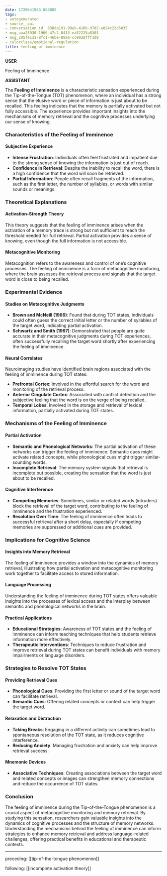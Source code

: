 ```yaml
---
date: 1720641983.863885
tags:
- autogenerated
- source__oai
- conversation_id__838da191-99eb-416b-97d2-e024c22d6035
- msg_aaa28930-1966-47c2-8413-ea52225a8301
- msg_205fe131-8fc1-46be-89a6-cc9028fff3d8
- colorclass/emotional-regulation
title: feeling of imminence
---
```


**USER**

Feeling of Imminence


**ASSISTANT**

The **Feeling of Imminence** is a characteristic sensation experienced during the Tip-of-the-Tongue (TOT) phenomenon, where an individual has a strong sense that the elusive word or piece of information is just about to be recalled. This feeling indicates that the memory is partially activated but not fully accessible. The experience provides important insights into the mechanisms of memory retrieval and the cognitive processes underlying our sense of knowing.

### Characteristics of the Feeling of Imminence

#### Subjective Experience
- **Intense Frustration**: Individuals often feel frustrated and impatient due to the strong sense of knowing the information is just out of reach.
- **Confidence in Retrieval**: Despite the inability to recall the word, there is a high confidence that the word will soon be retrieved.
- **Partial Information**: People often recall fragments of the information, such as the first letter, the number of syllables, or words with similar sounds or meanings.

### Theoretical Explanations

#### Activation-Strength Theory
This theory suggests that the feeling of imminence arises when the activation of a memory trace is strong but not sufficient to reach the threshold needed for full retrieval. Partial activation provides a sense of knowing, even though the full information is not accessible.

#### Metacognitive Monitoring
Metacognition refers to the awareness and control of one’s cognitive processes. The feeling of imminence is a form of metacognitive monitoring, where the brain assesses the retrieval process and signals that the target word is close to being recalled.

### Experimental Evidence

#### Studies on Metacognitive Judgments
- **Brown and McNeill (1966)**: Found that during TOT states, individuals could often guess the correct initial letter or the number of syllables of the target word, indicating partial activation.
- **Schwartz and Smith (1997)**: Demonstrated that people are quite accurate in their metacognitive judgments during TOT experiences, often successfully recalling the target word shortly after experiencing the feeling of imminence.

#### Neural Correlates
Neuroimaging studies have identified brain regions associated with the feeling of imminence during TOT states:
- **Prefrontal Cortex**: Involved in the effortful search for the word and monitoring of the retrieval process.
- **Anterior Cingulate Cortex**: Associated with conflict detection and the subjective feeling that the word is on the verge of being recalled.
- **Temporal Lobes**: Involved in the storage and retrieval of lexical information, partially activated during TOT states.

### Mechanisms of the Feeling of Imminence

#### Partial Activation
- **Semantic and Phonological Networks**: The partial activation of these networks can trigger the feeling of imminence. Semantic cues might activate related concepts, while phonological cues might trigger similar-sounding words.
- **Incomplete Retrieval**: The memory system signals that retrieval is incomplete but possible, creating the sensation that the word is just about to be recalled.

#### Cognitive Interference
- **Competing Memories**: Sometimes, similar or related words (intruders) block the retrieval of the target word, contributing to the feeling of imminence and the frustration experienced.
- **Resolution Over Time**: The feeling of imminence often leads to successful retrieval after a short delay, especially if competing memories are suppressed or additional cues are provided.

### Implications for Cognitive Science

#### Insights into Memory Retrieval
The feeling of imminence provides a window into the dynamics of memory retrieval, illustrating how partial activation and metacognitive monitoring work together to facilitate access to stored information.

#### Language Processing
Understanding the feeling of imminence during TOT states offers valuable insights into the processes of lexical access and the interplay between semantic and phonological networks in the brain.

#### Practical Applications
- **Educational Strategies**: Awareness of TOT states and the feeling of imminence can inform teaching techniques that help students retrieve information more effectively.
- **Therapeutic Interventions**: Techniques to reduce frustration and improve retrieval during TOT states can benefit individuals with memory impairments or language disorders.

### Strategies to Resolve TOT States

#### Providing Retrieval Cues
- **Phonological Cues**: Providing the first letter or sound of the target word can facilitate retrieval.
- **Semantic Cues**: Offering related concepts or context can help trigger the target word.

#### Relaxation and Distraction
- **Taking Breaks**: Engaging in a different activity can sometimes lead to spontaneous resolution of the TOT state, as it reduces cognitive interference.
- **Reducing Anxiety**: Managing frustration and anxiety can help improve retrieval success.

#### Mnemonic Devices
- **Associative Techniques**: Creating associations between the target word and related concepts or images can strengthen memory connections and reduce the occurrence of TOT states.

### Conclusion

The feeling of imminence during the Tip-of-the-Tongue phenomenon is a crucial aspect of metacognitive monitoring and memory retrieval. By studying this sensation, researchers gain valuable insights into the dynamics of cognitive processes and the structure of memory networks. Understanding the mechanisms behind the feeling of imminence can inform strategies to enhance memory retrieval and address language-related challenges, offering practical benefits in educational and therapeutic contexts.


---

preceding: [[tip-of-the-tongue phenomenon]]  


following: [[incomplete activation theory]]